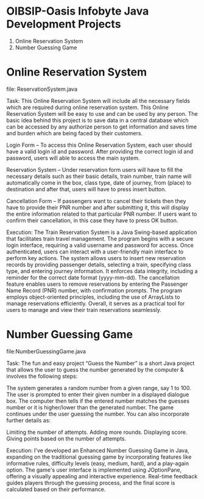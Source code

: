 # OIBSIP-Oasis Infobyte Java Development Projects
1. Online Reservation System
2. Number Guessing Game
# Online Reservation System
file: ReservationSystem.java

Task: This Online Reservation System will include all the necessary fields which are required during online reservation system. This Online Reservation System will be easy to use and can be used by any person. The basic idea behind this project is to save data in a central database which can be accessed by any authorize person to get information and saves time and burden which are being faced by their customers.

Login Form – To access this Online Reservation System, each user should have a valid login id and password. After providing the correct login id and password, users will able to access the main system.

Reservation System – Under reservation form users will have to fill the necessary details such as their basic details, train number, train name will automatically come in the box, class type, date of journey, from (place) to destination and after that, users will have to press insert button.

Cancellation Form – If passengers want to cancel their tickets then they have to provide their PNR number and after submitting it, this will display the entire information related to that particular PNR number. If users want to confirm their cancellation, in this case they have to press OK button.

Execution: The Train Reservation System is a Java Swing-based application that facilitates train travel management. The program begins with a secure login interface, requiring a valid username and password for access. Once authenticated, users can interact with a user-friendly main interface to perform key actions. The system allows users to insert new reservation records by providing passenger details, selecting a train, specifying class type, and entering journey information. It enforces data integrity, including a reminder for the correct date format (yyyy-mm-dd). The cancellation feature enables users to remove reservations by entering the Passenger Name Record (PNR) number, with confirmation prompts. The program employs object-oriented principles, including the use of ArrayLists to manage reservations efficiently. Overall, it serves as a practical tool for users to manage and view their train reservations seamlessly.
# Number Guessing Game
file:NumberGuessingGame.java

Task: The fun and easy project “Guess the Number” is a short Java project that allows the user to guess the number generated by the computer & involves the following steps:

The system generates a random number from a given range, say 1 to 100.
The user is prompted to enter their given number in a displayed dialogue box.
The computer then tells if the entered number matches the guesses number or it is higher/lower than the generated number.
The game continues under the user guessing the number.
You can also incorporate further details as:

Limiting the number of attempts.
Adding more rounds.
Displaying score.
Giving points based on the number of attempts.

Execution: I've developed an Enhanced Number Guessing Game in Java, expanding on the traditional guessing game by incorporating features like informative rules, difficulty levels (easy, medium, hard), and a play-again option. The game's user interface is implemented using JOptionPane, offering a visually appealing and interactive experience. Real-time feedback guides players through the guessing process, and the final score is calculated based on their performance.
